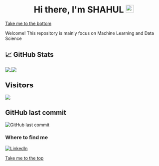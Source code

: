 <a name="top"></a>
<div align="center">
  <h1>Hi there, I'm <b>SHAHUL</b> <img src="https://media.giphy.com/media/hvRJCLFzcasrR4ia7z/giphy.gif" width="25px"> </h1>
    
</div>

[Take me to the bottom](#bottom)

Welcome! This repository is mainly focus on Machine Learning and Data Science

## &#x1f4c8; GitHub Stats

<a href="https://github.com/shahulshahu/ML-DS">
  <img align="center" src="https://github-readme-stats.vercel.app/api/top-langs/?username=shahulshahu&hide=CSS,HTML,PLSQL&title_color=ffffff&text_color=c9cacc&icon_color=2bbc8a&bg_color=1d1f21" />
</a>
<a href="https://github.com/MartinHeinz/go-project-blueprint">
  <img align="center" src="https://github-readme-stats.vercel.app/api/pin/?username=shahulshahu&repo=ML-DS&title_color=ffffff&text_color=c9cacc&icon_color=2bbc8a&bg_color=1d1f21" />
</a>

## 𝗩𝗶𝘀𝗶𝘁𝗼𝗿𝘀
![](https://visitor-badge.glitch.me/badge?page_id=shahulshahu)

## GitHub last commit

![GitHub last commit](https://img.shields.io/github/last-commit/shahulshahu/ML-DS)

<h3>Where to find me</h3>
<p><!--a href="https://github.com/shahulshahu" target="_blank"><img alt="Github" src="https://img.shields.io/badge/GitHub-%2312100E.svg?&style=for-the-badge&logo=Github&logoColor=white" /></a--> <a href="https://www.linkedin.com/in/shahulsk" target="_blank"><img alt="LinkedIn" src="https://img.shields.io/badge/linkedin-%230077B5.svg?&style=for-the-badge&logo=linkedin&logoColor=white" /></a>
</p>

<a name="bottom"></a>
[Take me to the top](#top)

<!--
**shahulshahu/shahulshahu** is a ✨ _special_ ✨ repository because its `README.md` (this file) appears on your GitHub profile.

Here are some ideas to get you started:

- 🔭 I’m currently working on ...
- 🌱 I’m currently learning ...
- 👯 I’m looking to collaborate on ...
- 🤔 I’m looking for help with ...
- 💬 Ask me about ...
- 📫 How to reach me: ...
- 😄 Pronouns: ...
- ⚡ Fun fact: ...
-->

